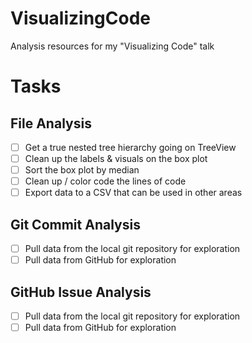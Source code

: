 # VisualizingCode
Analysis resources for my "Visualizing Code" talk

# Tasks

## File Analysis

- [ ] Get a true nested tree hierarchy going on TreeView
- [ ] Clean up the labels & visuals on the box plot
- [ ] Sort the box plot by median
- [ ] Clean up / color code the lines of code
- [ ] Export data to a CSV that can be used in other areas

## Git Commit Analysis

- [ ] Pull data from the local git repository for exploration
- [ ] Pull data from GitHub for exploration

## GitHub Issue Analysis

- [ ] Pull data from the local git repository for exploration
- [ ] Pull data from GitHub for exploration